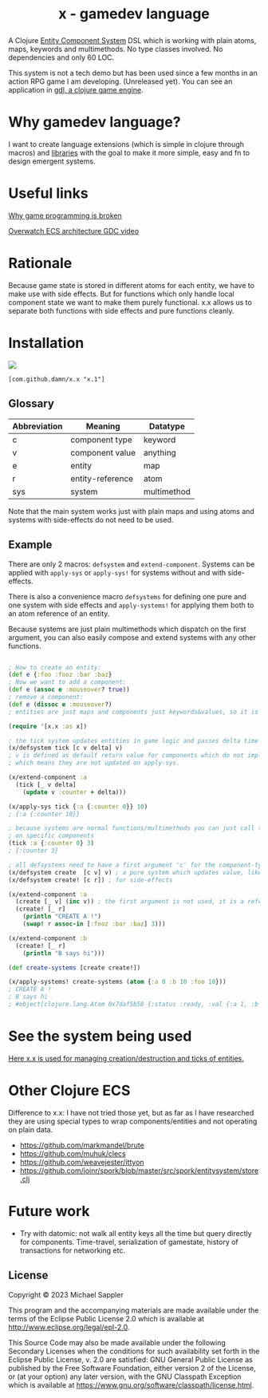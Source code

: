 # <p align="center"> x - gamedev language </p>

A Clojure [Entity Component System](https://en.wikipedia.org/wiki/Entity_component_system) DSL which is working with plain atoms, maps, keywords and multimethods. 
No type classes involved. No dependencies and only 60 LOC.

This system is not a tech demo but has been used since a few months in an action RPG game I am developing. (Unreleased yet).
You can see an application in [gdl, a clojure game engine](https://github.com/damn/gdl).

# Why gamedev language?

I want to create language extensions (which is simple in clojure through macros) and [libraries](https://github.com/damn/gdl) with the goal to make it more simple, easy and fn to design emergent systems.

# Useful links

[Why game programming is broken](https://namekdev.net/2017/05/exploring-directions-to-fix-game-programming/)

[Overwatch ECS architecture GDC video](https://youtu.be/zrIY0eIyqmI)

# Rationale

Because game state is stored in different atoms for each entity, we have to make use with side effects.
But for functions which only handle local component state we want to make them purely functional.
x.x allows us to separate both functions with side effects and pure functions cleanly.

# Installation

[![](https://jitpack.io/v/damn/x.x.svg)](https://jitpack.io/#damn/x.x)
```
[com.github.damn/x.x "x.1"]
```

## Glossary

Abbreviation | Meaning | Datatype
----- | ----    | ----
 c   | component type  | keyword
 v   | component value | anything
 e   | entity            | map
 r   | entity-reference  | atom
 sys | system            | multimethod

Note that the main system works just with plain maps
and using atoms and systems with side-effects do not need to be used.

## Example

There are only 2 macros: `defsystem` and `extend-component`. Systems can be applied with `apply-sys` or `apply-sys!` for systems without and with side-effects.

There is also a convenience macro `defsystems` for defining one pure and one system with side effects and `apply-systems!` for applying them both to an atom reference of an entity.

Because systems are just plain multimethods which dispatch on the first argument, you can also easily compose and extend systems with any other functions.

``` clojure

; How to create an entity:
(def e {:foo :fooz :bar :baz}
; Now we want to add a component:
(def e (assoc e :mouseover? true))
; remove a component:
(def e (dissoc e :mouseover?)
; entities are just maps and components just keywords&values, so it is totally simple to use!

(require '[x.x :as x])

; the tick system updates entities in game logic and passes delta time in elapsed ms since last update
(x/defsystem tick [c v delta] v)
; v is defined as default return value for components which do not implement the system
; which means they are not updated on apply-sys.

(x/extend-component :a
  (tick [_ v delta]
    (update v :counter + delta)))

(x/apply-sys tick {:a {:counter 0}} 10)
; {:a {:counter 10}}

; because systems are normal functions/multimethods you can just call them directly also
; on specific components
(tick :a {:counter 0} 3)
; {:counter 3}

; all defsystems need to have a first argument 'c' for the component-type. (a clojure keyword).
(x/defsystem create  [c v] v) ; a pure system which updates value, like tick. But with no extra argument.
(x/defsystem create! [c r]) ; for side-effects

(x/extend-component :a
  (create [_ v] (inc v)) ; the first argument is not used, it is a reference to the keyword :a
  (create! [_ r] 
    (println "CREATE A !")
    (swap! r assoc-in [:fooz :bar :baz] 3)))

(x/extend-component :b
  (create! [_ r]
    (println "B says hi")))

(def create-systems [create create!])

(x/apply-systems! create-systems (atom {:a 0 :b 10 :foo 10}))
; CREATE A !
; B says hi
; #object[clojure.lang.Atom 0x7daf5b58 {:status :ready, :val {:a 1, :b 10, :foo 10, :fooz {:bar {:baz 3}}}}]
```

# See the system being used

[Here x.x is used for managing creation/destruction and ticks of entities.](https://github.com/damn/gdl/blob/a864c000cffb41843dce3b5575461ba098f7f921/src/gdl/ecs.clj)

# Other Clojure ECS

Difference to x.x: I have not tried those yet, but as far as I have researched they are using special types to wrap components/entities and not operating on plain data.

* https://github.com/markmandel/brute
* https://github.com/muhuk/clecs
* https://github.com/weavejester/ittyon
* https://github.com/joinr/spork/blob/master/src/spork/entitysystem/store.clj

# Future work

* Try with datomic: not walk all entity keys all the time but query directly for components. Time-travel, serialization of gamestate, history of transactions for networking etc.


## License

Copyright © 2023 Michael Sappler

This program and the accompanying materials are made available under the
terms of the Eclipse Public License 2.0 which is available at
http://www.eclipse.org/legal/epl-2.0.

This Source Code may also be made available under the following Secondary
Licenses when the conditions for such availability set forth in the Eclipse
Public License, v. 2.0 are satisfied: GNU General Public License as published by
the Free Software Foundation, either version 2 of the License, or (at your
option) any later version, with the GNU Classpath Exception which is available
at https://www.gnu.org/software/classpath/license.html.

